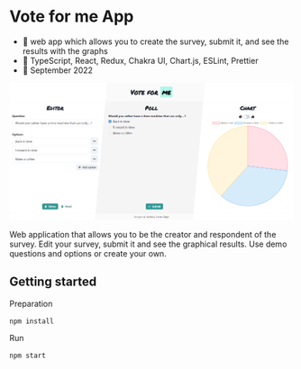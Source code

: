 # Vote for me App
   - :mega: web app which allows you to create the survey, submit it, and see the results with the graphs
   - :wrench: TypeScript, React, Redux, Chakra UI, Chart.js, ESLint, Prettier
   - :date: September 2022
   
<p align="center">
    <img width="800px" src="https://raw.githubusercontent.com/wroclawianka/vote-for-me/main/assets/vote-for-me-demo.png"/>
 </p>

Web application that allows you to be the creator and respondent of the survey. Edit your survey, submit it and see the graphical results. Use demo questions and options or create your own. 

## Getting started

Preparation
```
npm install
```

Run
```
npm start
```